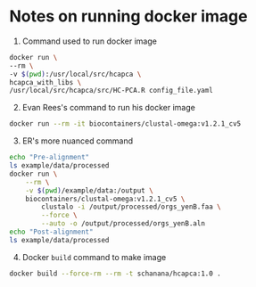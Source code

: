 # Notes on running docker image

1. Command used to run docker image
```bash
docker run \
--rm \
-v $(pwd):/usr/local/src/hcapca \
hcapca_with_libs \
/usr/local/src/hcapca/src/HC-PCA.R config_file.yaml
```

2. Evan Rees's command to run his docker image
```bash
docker run --rm -it biocontainers/clustal-omega:v1.2.1_cv5
```
3. ER's more nuanced command
```bash
echo "Pre-alignment"
ls example/data/processed
docker run \
    --rm \
    -v $(pwd)/example/data:/output \
    biocontainers/clustal-omega:v1.2.1_cv5 \
        clustalo -i /output/processed/orgs_yenB.faa \
        --force \
        --auto -o /output/processed/orgs_yenB.aln
echo "Post-alignment"
ls example/data/processed
```
4. Docker `build` command to make image
```bash
docker build --force-rm --rm -t schanana/hcapca:1.0 .
```

